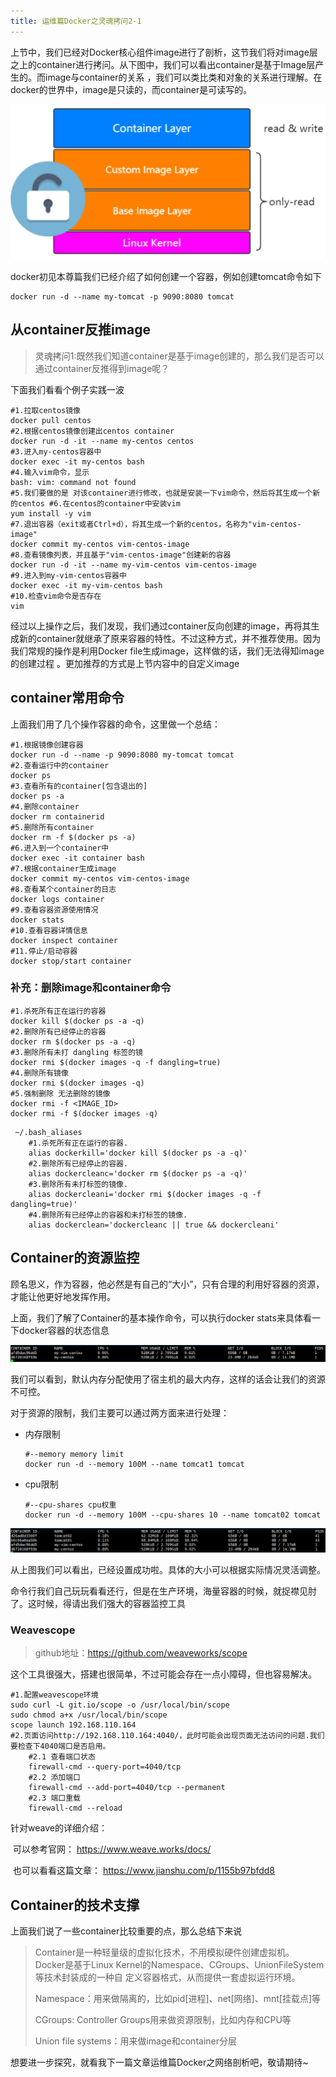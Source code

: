 ```yaml
---
title: 运维篇Docker之灵魂拷问2-1
---
```


上节中，我们已经对Docker核心组件image进行了剖析，这节我们将对image层之上的container进行拷问。从下图中，我们可以看出container是基于Image层产生的。而image与container的关系 ，我们可以类比类和对象的关系进行理解。在docker的世界中，image是只读的，而container是可读写的。

![](https://raw.githubusercontent.com/Alvin33/images/master/docker-container.png)

docker初见本尊篇我们已经介绍了如何创建一个容器，例如创建tomcat命令如下

```shell
docker run -d --name my-tomcat -p 9090:8080 tomcat
```

## 从container反推image

> 灵魂拷问1:既然我们知道container是基于image创建的，那么我们是否可以通过container反推得到image呢？

下面我们看看个例子实践一波

```shell
#1.拉取centos镜像
docker pull centos 
#2.根据centos镜像创建出centos container
docker run -d -it --name my-centos centos
#3.进入my-centos容器中
docker exec -it my-centos bash 
#4.输入vim命令，显示
bash: vim: command not found
#5.我们要做的是 对该container进行修改，也就是安装一下vim命令，然后将其生成一个新的centos #6.在centos的container中安装vim 
yum install -y vim
#7.退出容器（exit或者Ctrl+d），将其生成一个新的centos，名称为"vim-centos-image"
docker commit my-centos vim-centos-image
#8.查看镜像列表，并且基于"vim-centos-image"创建新的容器
docker run -d -it --name my-vim-centos vim-centos-image
#9.进入到my-vim-centos容器中
docker exec -it my-vim-centos bash
#10.检查vim命令是否存在
vim
```

经过以上操作之后，我们发现，我们通过container反向创建的image，再将其生成新的container就继承了原来容器的特性。不过这种方式，并不推荐使用。因为我们常规的操作是利用Docker file生成image，这样做的话，我们无法得知image的创建过程 。更加推荐的方式是上节内容中的自定义image

## container常用命令

上面我们用了几个操作容器的命令，这里做一个总结：

```shell
#1.根据镜像创建容器
docker run -d --name -p 9090:8080 my-tomcat tomcat
#2.查看运行中的container
docker ps
#3.查看所有的container[包含退出的]
docker ps -a 
#4.删除container
docker rm containerid 
#5.删除所有container
docker rm -f $(docker ps -a)
#6.进入到一个container中
docker exec -it container bash
#7.根据container生成image
docker commit my-centos vim-centos-image
#8.查看某个container的日志
docker logs container
#9.查看容器资源使用情况
docker stats
#10.查看容器详情信息
docker inspect container
#11.停止/启动容器
docker stop/start container
```

### 补充：删除image和container命令

```shell
#1.杀死所有正在运行的容器
docker kill $(docker ps -a -q)
#2.删除所有已经停止的容器
docker rm $(docker ps -a -q)
#3.删除所有未打 dangling 标签的镜
docker rmi $(docker images -q -f dangling=true)
#4.删除所有镜像
docker rmi $(docker images -q)
#5.强制删除 无法删除的镜像
docker rmi -f <IMAGE_ID>
docker rmi -f $(docker images -q)
```

```shell
 ~/.bash_aliases
	#1.杀死所有正在运行的容器.
	alias dockerkill='docker kill $(docker ps -a -q)'
 	#2.删除所有已经停止的容器.
	alias dockercleanc='docker rm $(docker ps -a -q)'
	#3.删除所有未打标签的镜像.
	alias dockercleani='docker rmi $(docker images -q -f dangling=true)'
 	#4.删除所有已经停止的容器和未打标签的镜像.
	alias dockerclean='dockercleanc || true && dockercleani'
```

## 

## Container的资源监控

顾名思义，作为容器，他必然是有自己的“大小”，只有合理的利用好容器的资源，才能让他更好地发挥作用。

上面，我们了解了Container的基本操作命令，可以执行docker stats来具体看一下docker容器的状态信息

![](https://raw.githubusercontent.com/Alvin33/images/master/Container-resource.png)

我们可以看到，默认内存分配使用了宿主机的最大内存，这样的话会让我们的资源不可控。

对于资源的限制，我们主要可以通过两方面来进行处理：

- 内存限制

  ```shell
  #--memory memory limit
  docker run -d --memory 100M --name tomcat1 tomcat
  ```

- cpu限制

  ```shell
  #--cpu-shares cpu权重
  docker run -d --memory 100M --cpu-shares 10 --name tomcat02 tomcat
  ```

![](https://raw.githubusercontent.com/Alvin33/images/master/container-sourceLimit.png)

从上图我们可以看出，已经设置成功啦。具体的大小可以根据实际情况灵活调整。

命令行我们自己玩玩看看还行，但是在生产环境，海量容器的时候，就捉襟见肘了。这时候，得请出我们强大的容器监控工具

### Weavescope

> github地址：https://github.com/weaveworks/scope

这个工具很强大，搭建也很简单，不过可能会存在一点小障碍，但也容易解决。

```shell
#1.配置weavescope环境
sudo curl -L git.io/scope -o /usr/local/bin/scope
sudo chmod a+x /usr/local/bin/scope
scope launch 192.168.110.164
#2.页面访问http://192.168.110.164:4040/，此时可能会出现页面无法访问的问题.我们要检查下4040端口是否启用。
	#2.1 查看端口状态
	firewall-cmd --query-port=4040/tcp
	#2.2 添加端口
	firewall-cmd --add-port=4040/tcp --permanent
	#2.3 端口重载
	firewall-cmd --reload
```

针对weave的详细介绍：

​	可以参考官网： https://www.weave.works/docs/ 

​	也可以看看这篇文章： https://www.jianshu.com/p/1155b97bfdd8 

## Container的技术支撑

上面我们说了一些container比较重要的点，那么总结下来说

> Container是一种轻量级的虚拟化技术，不用模拟硬件创建虚拟机。 Docker是基于Linux Kernel的Namespace、CGroups、UnionFileSystem等技术封装成的一种自 定义容器格式，从而提供一套虚拟运行环境。 
>
> Namespace：用来做隔离的，比如pid[进程]、net[网络]、mnt[挂载点]等 
>
> CGroups: Controller Groups用来做资源限制，比如内存和CPU等 
>
> Union file systems：用来做image和container分层 

想要进一步探究，就看我下一篇文章运维篇Docker之网络剖析吧，敬请期待~